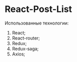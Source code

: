 # React-Post-List

Использованные технологии:

1. React;
2. React-router;
3. Redux;
4. Redux-saga;
5. Axios;
